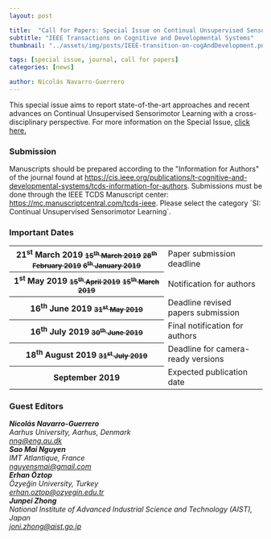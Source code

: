 ```yaml
---
layout: post

title:  "Call for Papers: Special Issue on Continual Unsupervised Sensorimotor Learning"
subtitle: "IEEE Transactions on Cognitive and Developmental Systems"
thumbnail: "../assets/img/posts/IEEE-transition-on-cogAndDevelopment.png"

tags: [special issue, journal, call for papers]
categories: [news]

author: Nicolás Navarro-Guerrero
---
```

This special issue aims to report state-of-the-art approaches and recent advances on Continual Unsupervised Sensorimotor Learning with a cross-disciplinary perspective. For more information on the Special Issue, <a target="_blank" href="https://www.researchgate.net/publication/352261282_Guest_Editorial_Special_Issue_on_Continual_Unsupervised_Sensorimotor_Learning">click here.</a>

<!--more-->

<h3>Submission</h3>
Manuscripts should be prepared according to the "Information for Authors" of the journal found at <a target="_blank" href="https://cis.ieee.org/publications/t-cognitive-and-developmental-systems/tcds-information-for-authors">https://cis.ieee.org/publications/t-cognitive-and-developmental-systems/tcds-information-for-authors</a>. 
Submissions must be done through the IEEE TCDS Manuscript center: <a target="_blank" href="https://mc.manuscriptcentral.com/tcds-ieee">https://mc.manuscriptcentral.com/tcds-ieee</a>. Please select the category `SI: Continual Unsupervised Sensorimotor Learning`.

<h3>Important Dates</h3>
<div class="table-responsive">
  <table class="table table-striped">
    <tbody>
    <tr>
      <th scope="row">21<sup>st</sup> March 2019 <small class="text-muted"><strike>15<sup>th</sup> March 2019</strike> <strike>28<sup>th</sup> February 2019</strike> <strike>6<sup>th</sup> January 2019</strike></small></th>
      <td>Paper submission deadline</td>
    </tr>
    <tr>
      <th>1<sup>st</sup> May 2019 <small class="text-muted"><strike>15<sup>th</sup> April 2019</strike></small> <small class="text-muted"><strike>15<sup>th</sup> March 2019</strike></small></th>
      <td>Notification for authors</td>
    </tr>
    <tr>
      <th>16<sup>th</sup> June 2019 <small class="text-muted"><strike>31<sup>st</sup> May 2019</strike></small></th>
      <td>Deadline revised papers submission</td>
    </tr>
    <tr>
      <th>16<sup>th</sup> July 2019 <small class="text-muted"><strike>30<sup>th</sup> June 2019</strike></small></th>
      <td>Final notification for authors</td>
    </tr>
    <tr>
      <th>18<sup>th</sup> August 2019 <small class="text-muted"><strike>31<sup>st</sup> July 2019</strike></small></th>
      <td>Deadline for camera-ready versions</td>
    </tr>
    <tr>
      <th>September 2019</th>
      <td>Expected publication date</td>
    </tr>
    </tbody>
  </table>
</div> <!-- table-responsive -->

<h3>Guest Editors</h3>
<address>
<strong>Nicolás Navarro-Guerrero</strong> <a target="_blank" href="https://nicolas-navarro-guerrero.github.io/"><i class="fas fa-link"></i></a><br>
Aarhus University, Aarhus, Denmark<br>
<a href="mailto:nng@eng.au.dk">nng@eng.au.dk</a><br>
</address>

<address>
<strong>Sao Mai Nguyen</strong> <a target="_blank" href="http://nguyensmai.free.fr/"><i class="fas fa-link"></i></a><br>
IMT Atlantique, France<br>
<a href="mailto:nguyensmai@gmail.com">nguyensmai@gmail.com</a><br>
</address>

<address>
<strong>Erhan Öztop</strong> <a target="_blank" href="http://robotics.ozyegin.edu.tr/members/erhan-oztop/"><i class="fas fa-link"></i></a><br>
Özyeğin University, Turkey<br>
<a href="mailto:erhan.oztop@ozyegin.edu.tr">erhan.oztop@ozyegin.edu.tr</a><br>
</address>

<address>
<strong>Junpei Zhong</strong> <a target="_blank" href="http://junpei.eu/"><i class="fas fa-link"></i></a><br>
National Institute of Advanced Industrial Science and Technology (AIST), Japan<br>
<a href="mailto:joni.zhong@aist.go.jp">joni.zhong@aist.go.jp</a><br>
</address>


